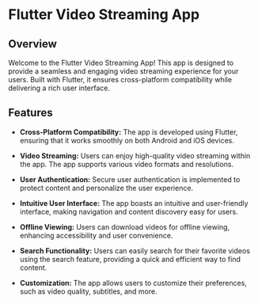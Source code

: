 # Flutter Video Streaming App

## Overview

Welcome to the Flutter Video Streaming App! This app is designed to provide a seamless and engaging video streaming experience for your users. Built with Flutter, it ensures cross-platform compatibility while delivering a rich user interface.

## Features

- **Cross-Platform Compatibility:** The app is developed using Flutter, ensuring that it works smoothly on both Android and iOS devices.

- **Video Streaming:** Users can enjoy high-quality video streaming within the app. The app supports various video formats and resolutions.

- **User Authentication:** Secure user authentication is implemented to protect content and personalize the user experience.

- **Intuitive User Interface:** The app boasts an intuitive and user-friendly interface, making navigation and content discovery easy for users.

- **Offline Viewing:** Users can download videos for offline viewing, enhancing accessibility and user convenience.

- **Search Functionality:** Users can easily search for their favorite videos using the search feature, providing a quick and efficient way to find content.

- **Customization:** The app allows users to customize their preferences, such as video quality, subtitles, and more.


